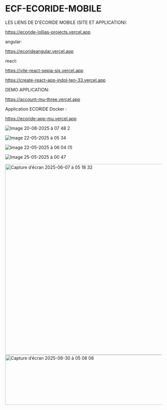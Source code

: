 # ECF-ECORIDE-MOBILE


LES LIENS DE D'ECORIDE MOBILE (SITE ET APPLICATION):



https://ecoride-lollias-projects.vercel.app


angular:

https://ecorideangular.vercel.app
 

react:

https://vite-react-sepia-six.vercel.app

https://create-react-app-indol-ten-33.vercel.app


DEMO APPLICATION:


https://account-mu-three.vercel.app


Application ECORIDE Docker :

https://ecoride-app-mu.vercel.app



![Image 20-08-2025 à 07 48 2](https://github.com/user-attachments/assets/b6d1385d-3f0d-46e6-9bc4-aa8863df9807)



![Image 22-05-2025 à 05 34](https://github.com/user-attachments/assets/737b715f-d0b2-4818-86aa-5a89d7acbb88)




![Image 22-05-2025 à 06 04 (1)](https://github.com/user-attachments/assets/c6ef463a-e80e-404d-a57f-29c2871dc459)


![Image 25-05-2025 à 00 47](https://github.com/user-attachments/assets/de9a2d65-bab8-4277-bb05-86ae3a690b54)


<img width="615" alt="Capture d’écran 2025-06-07 à 05 18 32" src="https://github.com/user-attachments/assets/16801c97-689b-45c0-a339-33e450e57b23" />



<img width="807" height="161" alt="Capture d’écran 2025-08-30 à 05 08 08" src="https://github.com/user-attachments/assets/5cdca3f3-30aa-4daa-b921-8567eedb9561" />




